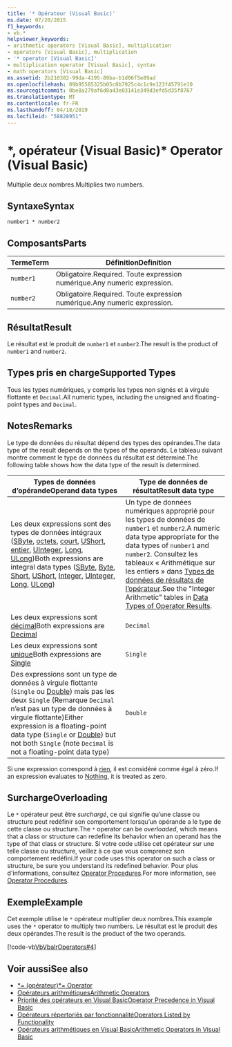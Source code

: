 ```yaml
---
title: '* Opérateur (Visual Basic)'
ms.date: 07/20/2015
f1_keywords:
- vb.*
helpviewer_keywords:
- arithmetic operators [Visual Basic], multiplication
- operators [Visual Basic], multiplication
- '* operator [Visual Basic]'
- multiplication operator [Visual Basic], syntax
- math operators [Visual Basic]
ms.assetid: 2b210382-99da-4195-89ba-b1d06f5e89ad
ms.openlocfilehash: 09b95585325b05c0b7925c4c1c9e123f45791e10
ms.sourcegitcommit: 0be8a279af6d8a43e03141e349d3efd5d35f8767
ms.translationtype: MT
ms.contentlocale: fr-FR
ms.lasthandoff: 04/18/2019
ms.locfileid: "58828951"
---
```

# <a name="-operator-visual-basic"></a><span data-ttu-id="feced-102">\*, opérateur (Visual Basic)</span><span class="sxs-lookup"><span data-stu-id="feced-102">\* Operator (Visual Basic)</span></span>
<span data-ttu-id="feced-103">Multiplie deux nombres.</span><span class="sxs-lookup"><span data-stu-id="feced-103">Multiplies two numbers.</span></span>  
  
## <a name="syntax"></a><span data-ttu-id="feced-104">Syntaxe</span><span class="sxs-lookup"><span data-stu-id="feced-104">Syntax</span></span>  
  
```  
number1 * number2  
```  
  
## <a name="parts"></a><span data-ttu-id="feced-105">Composants</span><span class="sxs-lookup"><span data-stu-id="feced-105">Parts</span></span>  
  
|<span data-ttu-id="feced-106">Terme</span><span class="sxs-lookup"><span data-stu-id="feced-106">Term</span></span>|<span data-ttu-id="feced-107">Définition</span><span class="sxs-lookup"><span data-stu-id="feced-107">Definition</span></span>|  
|---|---|  
|`number1`|<span data-ttu-id="feced-108">Obligatoire.</span><span class="sxs-lookup"><span data-stu-id="feced-108">Required.</span></span> <span data-ttu-id="feced-109">Toute expression numérique.</span><span class="sxs-lookup"><span data-stu-id="feced-109">Any numeric expression.</span></span>|  
|`number2`|<span data-ttu-id="feced-110">Obligatoire.</span><span class="sxs-lookup"><span data-stu-id="feced-110">Required.</span></span> <span data-ttu-id="feced-111">Toute expression numérique.</span><span class="sxs-lookup"><span data-stu-id="feced-111">Any numeric expression.</span></span>|  
  
## <a name="result"></a><span data-ttu-id="feced-112">Résultat</span><span class="sxs-lookup"><span data-stu-id="feced-112">Result</span></span>  
 <span data-ttu-id="feced-113">Le résultat est le produit de `number1` et `number2`.</span><span class="sxs-lookup"><span data-stu-id="feced-113">The result is the product of `number1` and `number2`.</span></span>  
  
## <a name="supported-types"></a><span data-ttu-id="feced-114">Types pris en charge</span><span class="sxs-lookup"><span data-stu-id="feced-114">Supported Types</span></span>  
 <span data-ttu-id="feced-115">Tous les types numériques, y compris les types non signés et à virgule flottante et `Decimal`.</span><span class="sxs-lookup"><span data-stu-id="feced-115">All numeric types, including the unsigned and floating-point types and `Decimal`.</span></span>  
  
## <a name="remarks"></a><span data-ttu-id="feced-116">Notes</span><span class="sxs-lookup"><span data-stu-id="feced-116">Remarks</span></span>  
 <span data-ttu-id="feced-117">Le type de données du résultat dépend des types des opérandes.</span><span class="sxs-lookup"><span data-stu-id="feced-117">The data type of the result depends on the types of the operands.</span></span> <span data-ttu-id="feced-118">Le tableau suivant montre comment le type de données du résultat est déterminé.</span><span class="sxs-lookup"><span data-stu-id="feced-118">The following table shows how the data type of the result is determined.</span></span>  
  
|<span data-ttu-id="feced-119">Types de données d’opérande</span><span class="sxs-lookup"><span data-stu-id="feced-119">Operand data types</span></span>|<span data-ttu-id="feced-120">Type de données de résultat</span><span class="sxs-lookup"><span data-stu-id="feced-120">Result data type</span></span>|  
|---|---|  
|<span data-ttu-id="feced-121">Les deux expressions sont des types de données intégraux ([SByte](../../../visual-basic/language-reference/data-types/sbyte-data-type.md), [octets](../../../visual-basic/language-reference/data-types/byte-data-type.md), [court](../../../visual-basic/language-reference/data-types/short-data-type.md), [UShort](../../../visual-basic/language-reference/data-types/ushort-data-type.md), [entier](../../../visual-basic/language-reference/data-types/integer-data-type.md), [UInteger](../../../visual-basic/language-reference/data-types/uinteger-data-type.md), [Long](../../../visual-basic/language-reference/data-types/long-data-type.md), [ULong](../../../visual-basic/language-reference/data-types/ulong-data-type.md))</span><span class="sxs-lookup"><span data-stu-id="feced-121">Both expressions are integral data types ([SByte](../../../visual-basic/language-reference/data-types/sbyte-data-type.md), [Byte](../../../visual-basic/language-reference/data-types/byte-data-type.md), [Short](../../../visual-basic/language-reference/data-types/short-data-type.md), [UShort](../../../visual-basic/language-reference/data-types/ushort-data-type.md), [Integer](../../../visual-basic/language-reference/data-types/integer-data-type.md), [UInteger](../../../visual-basic/language-reference/data-types/uinteger-data-type.md), [Long](../../../visual-basic/language-reference/data-types/long-data-type.md), [ULong](../../../visual-basic/language-reference/data-types/ulong-data-type.md))</span></span>|<span data-ttu-id="feced-122">Un type de données numériques approprié pour les types de données de `number1` et `number2`.</span><span class="sxs-lookup"><span data-stu-id="feced-122">A numeric data type appropriate for the data types of `number1` and `number2`.</span></span> <span data-ttu-id="feced-123">Consultez les tableaux « Arithmétique sur les entiers » dans [Types de données de résultats de l’opérateur](../../../visual-basic/language-reference/operators/data-types-of-operator-results.md).</span><span class="sxs-lookup"><span data-stu-id="feced-123">See the "Integer Arithmetic" tables in [Data Types of Operator Results](../../../visual-basic/language-reference/operators/data-types-of-operator-results.md).</span></span>|  
|<span data-ttu-id="feced-124">Les deux expressions sont [décimal](../../../visual-basic/language-reference/data-types/decimal-data-type.md)</span><span class="sxs-lookup"><span data-stu-id="feced-124">Both expressions are [Decimal](../../../visual-basic/language-reference/data-types/decimal-data-type.md)</span></span>|`Decimal`|  
|<span data-ttu-id="feced-125">Les deux expressions sont [unique](../../../visual-basic/language-reference/data-types/single-data-type.md)</span><span class="sxs-lookup"><span data-stu-id="feced-125">Both expressions are [Single](../../../visual-basic/language-reference/data-types/single-data-type.md)</span></span>|`Single`|  
|<span data-ttu-id="feced-126">Des expressions sont un type de données à virgule flottante (`Single` ou [Double](../../../visual-basic/language-reference/data-types/double-data-type.md)) mais pas les deux `Single` (Remarque `Decimal` n’est pas un type de données à virgule flottante)</span><span class="sxs-lookup"><span data-stu-id="feced-126">Either expression is a floating-point data type (`Single` or [Double](../../../visual-basic/language-reference/data-types/double-data-type.md)) but not both `Single` (note `Decimal` is not a floating-point data type)</span></span>|`Double`|  
  
 <span data-ttu-id="feced-127">Si une expression correspond à [rien](../../../visual-basic/language-reference/nothing.md), il est considéré comme égal à zéro.</span><span class="sxs-lookup"><span data-stu-id="feced-127">If an expression evaluates to [Nothing](../../../visual-basic/language-reference/nothing.md), it is treated as zero.</span></span>  
  
## <a name="overloading"></a><span data-ttu-id="feced-128">Surcharge</span><span class="sxs-lookup"><span data-stu-id="feced-128">Overloading</span></span>  
 <span data-ttu-id="feced-129">Le `*` opérateur peut être *surchargé*, ce qui signifie qu’une classe ou structure peut redéfinir son comportement lorsqu’un opérande a le type de cette classe ou structure.</span><span class="sxs-lookup"><span data-stu-id="feced-129">The `*` operator can be *overloaded*, which means that a class or structure can redefine its behavior when an operand has the type of that class or structure.</span></span> <span data-ttu-id="feced-130">Si votre code utilise cet opérateur sur une telle classe ou structure, veillez à ce que vous comprenez son comportement redéfini.</span><span class="sxs-lookup"><span data-stu-id="feced-130">If your code uses this operator on such a class or structure, be sure you understand its redefined behavior.</span></span> <span data-ttu-id="feced-131">Pour plus d'informations, consultez [Operator Procedures](../../../visual-basic/programming-guide/language-features/procedures/operator-procedures.md).</span><span class="sxs-lookup"><span data-stu-id="feced-131">For more information, see [Operator Procedures](../../../visual-basic/programming-guide/language-features/procedures/operator-procedures.md).</span></span>  
  
## <a name="example"></a><span data-ttu-id="feced-132">Exemple</span><span class="sxs-lookup"><span data-stu-id="feced-132">Example</span></span>  
 <span data-ttu-id="feced-133">Cet exemple utilise le `*` opérateur multiplier deux nombres.</span><span class="sxs-lookup"><span data-stu-id="feced-133">This example uses the `*` operator to multiply two numbers.</span></span> <span data-ttu-id="feced-134">Le résultat est le produit des deux opérandes.</span><span class="sxs-lookup"><span data-stu-id="feced-134">The result is the product of the two operands.</span></span>  
  
 [!code-vb[VbVbalrOperators#4](~/samples/snippets/visualbasic/VS_Snippets_VBCSharp/VbVbalrOperators/VB/Class1.vb#4)]  
  
## <a name="see-also"></a><span data-ttu-id="feced-135">Voir aussi</span><span class="sxs-lookup"><span data-stu-id="feced-135">See also</span></span>

- [<span data-ttu-id="feced-136">\*= (opérateur)</span><span class="sxs-lookup"><span data-stu-id="feced-136">\*= Operator</span></span>](../../../visual-basic/language-reference/operators/multiplication-assignment-operator.md)
- [<span data-ttu-id="feced-137">Opérateurs arithmétiques</span><span class="sxs-lookup"><span data-stu-id="feced-137">Arithmetic Operators</span></span>](../../../visual-basic/language-reference/operators/arithmetic-operators.md)
- [<span data-ttu-id="feced-138">Priorité des opérateurs en Visual Basic</span><span class="sxs-lookup"><span data-stu-id="feced-138">Operator Precedence in Visual Basic</span></span>](../../../visual-basic/language-reference/operators/operator-precedence.md)
- [<span data-ttu-id="feced-139">Opérateurs répertoriés par fonctionnalité</span><span class="sxs-lookup"><span data-stu-id="feced-139">Operators Listed by Functionality</span></span>](../../../visual-basic/language-reference/operators/operators-listed-by-functionality.md)
- [<span data-ttu-id="feced-140">Opérateurs arithmétiques en Visual Basic</span><span class="sxs-lookup"><span data-stu-id="feced-140">Arithmetic Operators in Visual Basic</span></span>](../../../visual-basic/programming-guide/language-features/operators-and-expressions/arithmetic-operators.md)
